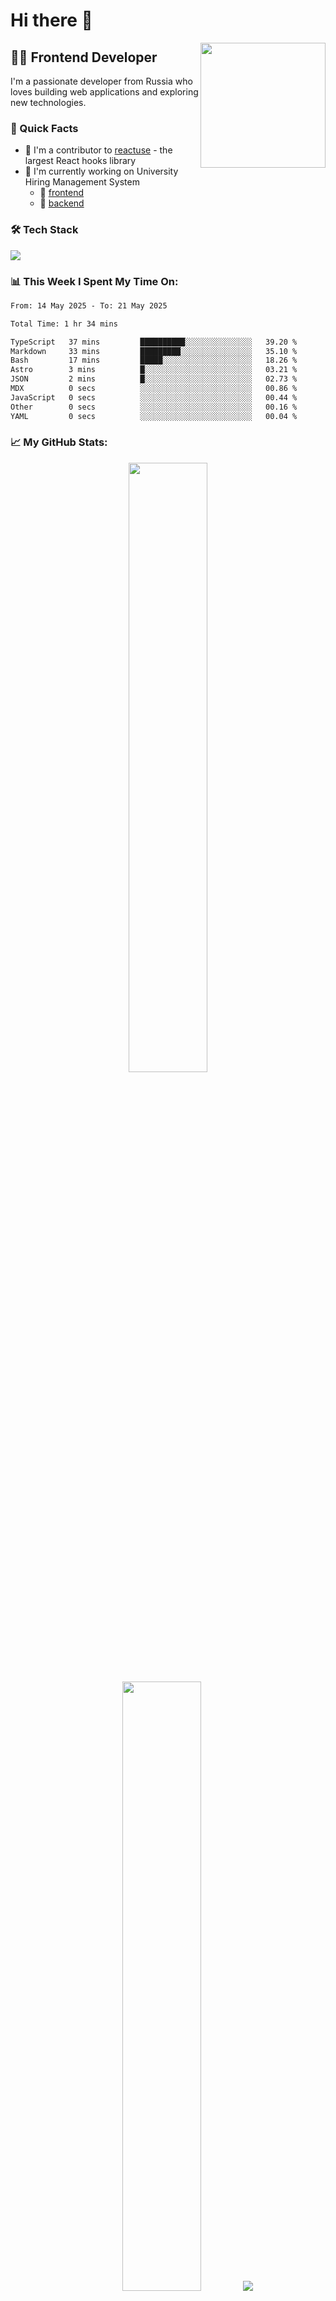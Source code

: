 # Hi there 👋

<img align='right' src='https://user-images.githubusercontent.com/5713670/87202985-820dcb80-c2b6-11ea-9f56-7ec461c497c3.gif' width='200"'>

## 👨‍💻 Frontend Developer

I'm a passionate developer from Russia who loves building web applications and exploring new technologies.

### 🌟 Quick Facts

- 🤝 I'm a contributor to [reactuse](https://siberiacancode.github.io/reactuse/) - the largest React hooks library
- 🔭 I'm currently working on University Hiring Management System
   - 💅 [frontend](https://github.com/CodeSphere-Labs/university-hiring-front)
   - 👾 [backend](https://github.com/CodeSphere-Labs/university-hiring-backend) 

### 🛠️ Tech Stack

<p align="left">
    <img src="https://skillicons.dev/icons?i=ts,js,react,nextjs,nestjs,prisma,postgres,docker" />
</p>

### 📊 This Week I Spent My Time On:



<!--START_SECTION:waka-->

```txt
From: 14 May 2025 - To: 21 May 2025

Total Time: 1 hr 34 mins

TypeScript   37 mins         ██████████░░░░░░░░░░░░░░░   39.20 %
Markdown     33 mins         █████████░░░░░░░░░░░░░░░░   35.10 %
Bash         17 mins         █████░░░░░░░░░░░░░░░░░░░░   18.26 %
Astro        3 mins          █░░░░░░░░░░░░░░░░░░░░░░░░   03.21 %
JSON         2 mins          █░░░░░░░░░░░░░░░░░░░░░░░░   02.73 %
MDX          0 secs          ░░░░░░░░░░░░░░░░░░░░░░░░░   00.86 %
JavaScript   0 secs          ░░░░░░░░░░░░░░░░░░░░░░░░░   00.44 %
Other        0 secs          ░░░░░░░░░░░░░░░░░░░░░░░░░   00.16 %
YAML         0 secs          ░░░░░░░░░░░░░░░░░░░░░░░░░   00.04 %
```

<!--END_SECTION:waka-->

### 📈 My GitHub Stats:

<p align="center">
  <img height="50%" width="auto" src="https://github-readme-stats.vercel.app/api?username=zeroqs&show_icons=true&count_private=true&theme=darcula&hide_border=true&hide=issues,contribs&bg_color=00000000">
  <img height="50%" width="auto" src="https://github-readme-stats.vercel.app/api/top-langs/?username=zeroqs&layout=compact&hide_border=true&theme=darcula&bg_color=00000000&langs_count=6&hide=jupyter%20notebook,tex,css,php&exclude_repo=Pacman-AI">
  <img src="https://github-readme-streak-stats.herokuapp.com?user=zeroqs&theme=darcula&hide_border=true&background=FFFFFF00">
</p>

### 📫 Connect with me:

<p align="left">
<a href="https://t.me/smthv" target="blank"><img align="center" src="https://upload.wikimedia.org/wikipedia/commons/8/82/Telegram_logo.svg" alt="zeroqs" height="30" width="40" /></a>
</p>



